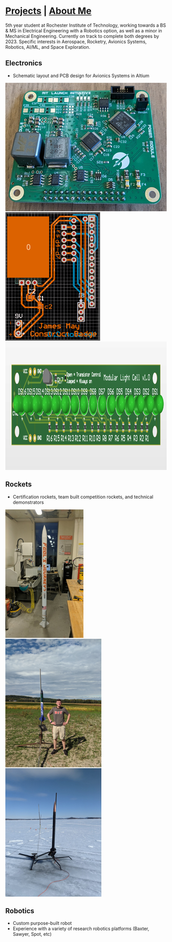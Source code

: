 # [Projects](http://vlarko.com/Projects)  |  [About Me](http://vlarko.com/About%20Me)
5th year student at Rochester Institute of Technology, working towards a BS & MS in Electrical Engineering with a Robotics option, as well as a minor in Mechanical Engineering. Currently on track to complete both degrees by 2023. Specific interests in Aerospace, Rocketry, Avionics Systems, Robotics, AI/ML, and Space Exploration.

## Electronics
- Schematic layout and PCB design for Avionics Systems in Altium

<img src="Photos/power mod real.jpg" height="400">   <img src="Photos/ConstructBadge_3.PNG" height="400">   <img src="Photos/mlc altium 3d.png" height="400">

## Rockets
- Certification rockets, team built competition rockets, and technical demonstrators

<img src="Photos/FoolsJourney_1.jpg" height="400">   <img src="Photos/L1_2.jpg" height="400">   <img src="Photos/L2_1.jpg" height="400">

## Robotics
- Custom purpose-built robot
- Experience with a variety of research robotics platforms (Baxter, Sawyer, Spot, etc)
